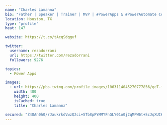 ```yaml
---
name: "Charles Lamanna"
bio: "Father | Speaker | Trainer | MVP | #PowerApps & #PowerAutomate Community Super User | YouTuber Right-pointing triangle http://youtube.com/c/rezadorrani | Learn - Share - Clockwise rightwards and leftwards open circle arrows"
location: Houston, TX
type: "profile"
heat: 147

website: https://t.co/tAcqSdqguf

twitter:
  username: rezadorrani
  url: https://twitter.com/rezadorrani
  followers: 9276

topics:
  - Power Apps

images:
  - url: https://pbs.twimg.com/profile_images/1063114045270777856/qeT-jpWr_400x400.jpg
    width: 400
    height: 400
    isCached: true
    title: "Charles Lamanna"

secured: "Z4OAn0h0/rJaukrkdVwzQ2ci+STb8pFYMMYFnGLY01o0j2qMFW6t+ScJqXUI6W5/JQkcJfjtvPb0eJGDGoDoJbPlTipxbY4OQ6R9DCsv2wIFhYrdIP6XPZZ+4E/IKn5ZIwgQ5OWl3TBQ5EfB3tDngM6r4Jym5VtLv2tT+jvrBKfMAep7emPuBXSpawxNr+C1Cek1a4e3eBALFhm3v/AvztgGBLIZwYkY6eNH9Xp8P6zAU4DIb0cVJnxjeZqm9v+URbdl8eVuVcTV+PdOT8w7Pl8sCFvk4B8XtoyK8Mi80Xum4U4cj2fFaHaVl6KTacXMLL25nar6Y/+S+vqL+9tW2lvnRfZMoE641gmL3S+yM/gM7XL1SSEc82DAwNWB8tqQ5ZtKGFqsTlgB9nWmJ/W3ksCMxBdpxzWMnob0vpa8PXE=;cPwrSYm9x8Ze3JdtgE8WYA=="
---
```


